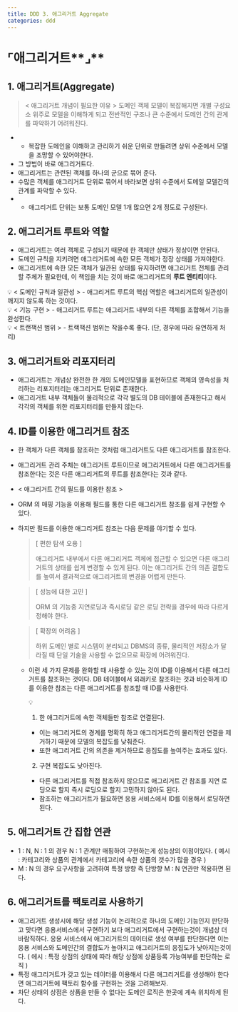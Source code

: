 ```yaml
---
title: DDD 3. 애그리거트 Aggregate
categories: ddd
---
```


# ⌜애그리거트**⌟**

## 1. 애그리거트(Aggregate)

> < 애그리거트 개념이 필요한 이유 >
도메인 객체 모델이 복잡해지면 개별 구성요소 위주로 모델을 이해하게 되고 전반적인 구조나 큰 수준에서 도메인 간의 관계를 파악하기 어려워진다.
> 
- - 복잡한 도메인을 이해하고 관리하기 쉬운 단위로 만들려면 상위 수준에서 모델을 조망할 수 있어야한다.
- 그 방법이 바로 애그리거트다.
- 애그리거트는 관련된 객체를 하나의 군으로 묶어 준다.
- 수많은 객체를 애그리거트 단위로 묶어서 바라보면 상위 수준에서 도메일 모델간의 관계를 파악할 수 있다.
- - 애그리거트 단위는 보통 도메인 모델 1개 많으면 2개 정도로 구성된다.

## 2. 애그리거트 루트와 역할

- 애그리거트는 여러 객체로 구성되기 때문에 한 객체만 상태가 정상이면 안된다.
- 도메인 규칙을 지키려면 애그리거트에 속한 모든 객체가 정장 상태를 가져야한다.
- 애그리거트에 속한 모든 객체가 일관된 상태를 유지하려면 애그리거트 전체를 관리할 주체가 필요한데, 이 책임을 치는 것이 바로 애그리거트의 **루트 엔티티**이다.

<aside>
💡 < 도메인 규칙과 일관성 >
- 애그리거트 루트의 핵심 역할은 애그리거트의 일관성이 깨지지 않도록 하는 것이다.

</aside>

<aside>
💡 < 기능 구현 >
- 애그리거트 루트는 애그리거트 내부의 다른 객체를 조합해서 기능을 완성한다.

</aside>

<aside>
💡 < 트랜잭션 범위 >
- 트랙잭션 범위는 작을수록 좋다. (단, 경우에 따라 유연하게 처리)

</aside>

## 3. 애그리거트와 리포지터리

- 애그리거트는 개념상 완전한 한 개의 도메인모델을 표현하므로 객체의 영속성을 처리하는 리포지터리는 애그리거트 단위로 존재한다.
- 애그리거트 내부 객체들이 물리적으로 각각 별도의 DB 테이블에 존재한다고 해서 각각의 객체를 위한 리포지터리를 만들지 않는다.

## 4. ID를 이용한 애그리거트 참조

- 한 객체가 다른 객체를 참조하는 것처럼 애그리거트도 다른 애그리거트를 참조한다.
- 애그리거트 관리 주체는 애그리거트 루트이므로 애그리거트에서 다른 애그리거트를 참조한다는 것은 다른 애그리거트의 루트를 참조한다는 것과 같다.
- < 애그리거트 간의 필드를 이용한 참조 >
- ORM 의 매핑 기능을 이용해 필드를 통한 다른 애그리거트 참조를 쉽게 구현할 수 있다.
- 하지만 필드를 이용한 애그리거트 참조는 다음 문제를 야기할 수 있다.
    
    > [ 편한 탐색 오용 ]
    > 
    > 
    > 애그리거트 내부에서 다른 애그리거트 객체에 접근할 수 있으면 다른 애그리거트의 상태를 쉽게 변경할 수 있게 된다.
    > 이는 애그리거트 간의 의존 결합도를 높여서 결과적으로 애그리거트의 변경을 어렵게 만든다.
    > 
    
    > [ 성능에 대한 고민 ]
    > 
    > 
    > ORM 의 기능중 지연로딩과 즉시로딩 같은 로딩 전략을 경우에 따라 다르게 정해야 한다.
    > 
    
    > [ 확장의 어려움 ]
    > 
    > 
    > 하위 도메인 별로 시스템이 분리되고 DBMS의 종류, 물리적인 저장소가 달라질 때 단일 기술을 사용할 수 없으므로 확장에 어려워진다.
    > 
    - 이런 세 가지 문제를 완화할 때 사용할 수 있는 것이 ID를 이용해서 다른 애그리거트를 참조하는 것이다.
    DB 테이블에서 외래키로 참조하는 것과 비슷하게 ID를 이용한 참조는 다른 애그리거트를 참조할 때 ID를 사용한다.
        
        <aside>
        💡 <ID 참조 사용의 장점 >
        
        1) 한 애그리거트에 속한 객체들만 참조로 연결된다.
        - 이는 애그리거트의 경계를 명확히 하고 애그리거트간의 물리적인 연결을 제거하기 때문에 모델의 복잡도를 낮춰준다.
        - 또한 애그리거트 간의 의존을 제거하므로 응집도를 높여주는 효과도 있다.
        
        2) 구현 복잡도도 낮아진다.
        - 다른 애그리거트를 직접 참조하지 않으므로 애그리거트 간 참조를 지연 로딩으로 할지 즉시 로딩으로 할지 고민하지 않아도 된다. 
        - 참조하는 애그리거트가 필요하면 응용 서비스에서 ID를 이용해서 로딩하면 된다.
        
        </aside>
        
    

## 5. 애그리거트 간 집합 연관

- 1 : N, N : 1 의 경우 N : 1 관계만 매핑하여 구현하는게 성능상의 이점이있다. 
( 예시 : 카테고리와 상품의 관계에서 카테고리에 속한 상품의 갯수가 많을 경우 )
- M : N 의 경우 요구사항을 고려하여 특정 방향 즉 단방향 M : N 연관만 적용하면 된다.

## 6. 애그리거트를 팩토리로 사용하기

- 애그리거트 생성시에 해당 생성 기능이 논리적으로 하나의 도메인 기능인지 판단하고 맞다면 응용서비스에서 구현하기 보다 애그리거트에서 구현하는것이 개념상 더 바람직하다.
응용 서비스에서 애그리거트의 데이터로 생성 여부를 판단한다면 이는 응용 서비스와 도메인간의 결합도가 높아지고 애그리거트의 응집도가 낮아지는것이다.
( 에시 : 특정 상점의 상태에 따라 해당 상점에 상품등록 가능여부를 판단하는 로직 )
- 특정 애그리거트가 갖고 있는 데이터를 이용해서 다른 애그리거트를 생성해야 한다면 애그리거트에 팩토리 함수를 구현하는 것을 고려해보자.
- 차단 상태의 상점은 상품을 만들 수 없다는 도메인 로직은 한곳에 계속 위치하게 된다.